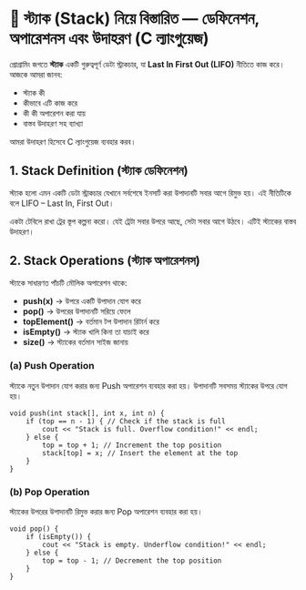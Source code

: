 # 🎯 স্ট্যাক (Stack) নিয়ে বিস্তারিত — ডেফিনেশন, অপারেশনস এবং উদাহরণ (C ল্যাংগুয়েজ)

প্রোগ্রামিং জগতে **স্ট্যাক** একটি গুরুত্বপূর্ণ ডেটা স্ট্রাকচার, যা **Last In First Out (LIFO)** নীতিতে কাজ করে। আজকে আমরা জানব:

* স্ট্যাক কী
* কীভাবে এটি কাজ করে
* কী কী অপারেশন করা যায়
* বাস্তব উদাহরণ সহ ব্যাখ্যা

আমরা উদাহরণ হিসেবে C ল্যাংগুয়েজ ব্যবহার করব।

## 1. Stack Definition (স্ট্যাক ডেফিনেশন)
স্ট্যাক হলো এমন একটি ডেটা স্ট্রাকচার যেখানে সর্বশেষে ইনসার্ট করা উপাদানটি সবার আগে রিমুভ হয়। এই নীতিটিকে বলে LIFO – Last In, First Out।

একটা টেবিলে রাখা ট্রের স্তূপ কল্পনা করো। যেই ট্রেটা সবার উপরে আছে, সেটা সবার আগে উঠবে। এটিই স্ট্যাকের বাস্তব উদাহরণ।

## 2. Stack Operations (স্ট্যাক অপারেশনস)
স্ট্যাকে সাধারণত পাঁচটি মৌলিক অপারেশন থাকে:
* **push(x)** → উপরে একটি উপাদান যোগ করে
* **pop()** → উপরের উপাদানটি সরিয়ে ফেলে
* **topElement()** → বর্তমান টপ উপাদান রিটার্ন করে
* **isEmpty()** → স্ট্যাক খালি কিনা তা যাচাই করে
* **size()** → স্ট্যাকের বর্তমান সাইজ জানায়

### (a) Push Operation

স্ট্যাকে নতুন উপাদান যোগ করার জন্য Push অপারেশন ব্যবহার করা হয়। উপাদানটি সবসময় স্ট্যাকের উপরে যোগ হয়।
```
void push(int stack[], int x, int n) { 
    if (top == n - 1) { // Check if the stack is full
        cout << "Stack is full. Overflow condition!" << endl;
    } else {
        top = top + 1; // Increment the top position
        stack[top] = x; // Insert the element at the top
    }
}
```

### (b) Pop Operation

স্ট্যাকের উপরের উপাদানটি রিমুভ করার জন্য Pop অপারেশন ব্যবহার করা হয়।
```
void pop() {
    if (isEmpty()) {
        cout << "Stack is empty. Underflow condition!" << endl;
    } else {
        top = top - 1; // Decrement the top position
    }
}
```